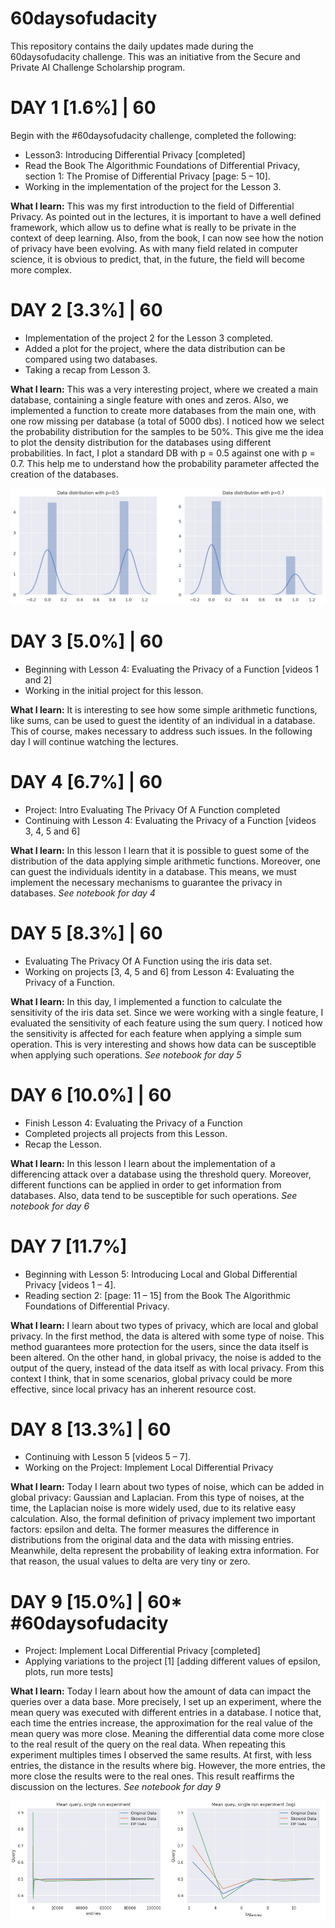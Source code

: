 # 60daysofudacity
This repository contains the daily updates made during the 60daysofudacity challenge. This was an initiative from the Secure and Private AI Challenge Scholarship program.


# DAY 1 [1.6%] | 60
Begin with the #60daysofudacity challenge, completed the following:

* Lesson3: Introducing Differential Privacy [completed]
* Read the Book The Algorithmic Foundations of Differential Privacy, section 1: The Promise of Differential Privacy [page: 5 – 10].
* Working in the implementation of the project for the Lesson 3.

__What I learn:__
This was my first introduction to the field of Differential Privacy. As pointed out in the lectures, it is important to have a well defined framework, which allow us to define what is really to be private in the context of deep learning. Also, from the book, I can now see how the notion of privacy have been evolving. As with many field related in computer science, it is obvious to predict, that, in the future, the field will become more complex.

# DAY 2 [3.3%] | 60
 
* Implementation of the project 2 for the Lesson 3 completed.
* Added a plot for the project, where the data distribution can be compared using two databases.
* Taking a recap from Lesson 3.

__What I learn:__
This was a very interesting project, where we created a main database, containing a single feature with ones and zeros. Also, we implemented a function to create more databases from the main one, with one row missing per database (a total of 5000 dbs). I noticed how we select the probability distribution for the samples to be 50%. This give me the idea to plot the density distribution for the databases using different probabilities. In fact, I plot a standard DB with p = 0.5 against one with p = 0.7. This help me to understand how the probability parameter affected the creation of the databases.

![](plots/figure_2d.png)

# DAY 3 [5.0%] | 60
* Beginning with Lesson 4: Evaluating the Privacy of a Function [videos 1 and 2]
* Working in the initial project for this lesson.

__What I learn:__
It is interesting to see how some simple arithmetic functions, like sums, can be used to guest the identity of an individual in a database. This of course, makes necessary to address such issues. In the following day I will continue watching the lectures.

# DAY 4 [6.7%] | 60
* Project: Intro Evaluating The Privacy Of A Function completed
* Continuing with Lesson 4: Evaluating the Privacy of a Function [videos 3, 4, 5 and 6]

__What I learn:__
In this lesson I learn that it is possible to guest some of the distribution of the data applying simple arithmetic functions. Moreover, one can guest the individuals identity in a database. This means, we must implement the necessary mechanisms to guarantee the privacy in databases. _See notebook for day 4_

# DAY 5 [8.3%] | 60
* Evaluating The Privacy Of A Function using the iris data set.
* Working on projects [3, 4, 5 and 6] from Lesson 4: Evaluating the Privacy of a Function.

__What I learn:__
In this day, I implemented a function to calculate the sensitivity of the iris data set. Since we were working with a single feature, I evaluated the sensitivity of each feature using the sum query. I noticed how the sensitivity is affected for each feature when applying a simple sum operation. This is very interesting and shows how data can be susceptible when applying such operations. _See notebook for day 5_

# DAY 6 [10.0%] | 60

* Finish  Lesson 4: Evaluating the Privacy of a Function
* Completed projects all projects from this Lesson.
* Recap the Lesson.

__What I learn:__
In this lesson I learn about the implementation of a differencing attack over a database using the threshold query. Moreover, different functions can be applied in order to get information from databases. Also, data tend to be susceptible for such operations. _See notebook for day 6_

# DAY 7 [11.7%]
* Beginning with Lesson 5: Introducing Local and Global Differential Privacy [videos 1 – 4].
* Reading section 2:  [page: 11 – 15] from the Book The Algorithmic Foundations of Differential Privacy.

__What I learn:__
I learn about two types of privacy, which are local and global privacy. In the first method, the data is altered with some type of noise. This method guarantees more protection for the users, since the data itself is been altered. On the other hand, in global privacy, the noise is added to the output of the query, instead of the data itself as with local privacy. From this context I think, that in some scenarios, global privacy could be more effective, since local privacy has an inherent resource cost.

# DAY 8 [13.3%] | 60
* Continuing with Lesson 5 [videos 5 – 7].
* Working on the Project: Implement Local Differential Privacy

__What I learn:__
Today I learn about two types of noise, which can be added in global privacy: Gaussian and Laplacian. From this type of noises, at the time, the Laplacian noise is more widely used, due to its relative easy calculation. Also, the formal definition of privacy implement two important factors: epsilon and delta. The former measures the difference in distributions from the original data and the data with missing entries. Meanwhile, delta represent the probability of leaking extra information. For that reason, the usual values to delta are very tiny or zero.

# DAY 9 [15.0%] | 60* #60daysofudacity
* Project: Implement Local Differential Privacy [completed]
* Applying variations to the project [1] [adding different values of epsilon, plots, run more tests]

__What I learn:__
Today I learn about how the amount of data can impact the queries over a data base. More precisely, I set up an experiment, where the mean query was executed with different entries in a database. I notice that, each time the entries increase, the approximation for the real value of the mean query was more close. Meaning the differential data come more close to the real result of the query on the real data. When repeating this experiment multiples times I observed the same results. At first, with less entries, the distance in the results where big. However, the more entries, the more close the results were to the real ones. This result reaffirms the discussion on the lectures. _See notebook for day 9_

![](plots/figure_9d.png)
